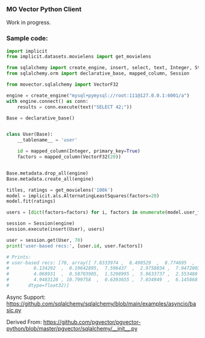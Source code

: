 ### MO Vector Python Client

Work in progress.

### Sample code:
```python
import implicit
from implicit.datasets.movielens import get_movielens

from sqlalchemy import create_engine, insert, select, text, Integer, String
from sqlalchemy.orm import declarative_base, mapped_column, Session

from movector.sqlalchemy import VectorF32

engine = create_engine("mysql+pymysql://root:111@127.0.0.1:6001/a")
with engine.connect() as conn:
    results = conn.execute(text("SELECT 42;"))

Base = declarative_base()


class User(Base):
    __tablename__ = 'user'

    id = mapped_column(Integer, primary_key=True)
    factors = mapped_column(VectorF32(20))


Base.metadata.drop_all(engine)
Base.metadata.create_all(engine)

titles, ratings = get_movielens('100k')
model = implicit.als.AlternatingLeastSquares(factors=20)
model.fit(ratings)

users = [dict(factors=factors) for i, factors in enumerate(model.user_factors)]

session = Session(engine)
session.execute(insert(User), users)

user = session.get(User, 70)
print('user-based recs:', [user.id, user.factors])

# Prints:
# user-based recs: [70, array([ 7.8333974 ,  8.490529  ,  8.774695  ,  9.268776  ,  6.0036736 ,
#         6.134292  ,  0.19642895,  7.596437  ,  2.9758034 ,  7.9472003 ,
#         4.068931  ,  0.58703905,  1.5298995 ,  5.9633737 ,  2.553488  ,
#         4.9483128 , 10.799758  ,  0.6393655 ,  7.034949  ,  6.145868  ],
#       dtype=float32)]
```

Async Support: https://github.com/sqlalchemy/sqlalchemy/blob/main/examples/asyncio/basic.py

Derived From: https://github.com/pgvector/pgvector-python/blob/master/pgvector/sqlalchemy/__init__.py

